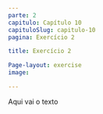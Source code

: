 ```yaml
---
parte: 2
capitulo: Capítulo 10
capituloSlug: capitulo-10
pagina: Exercício 2

title: Exercício 2

Page-layout: exercise
image:

---
```


Aqui vai o texto
